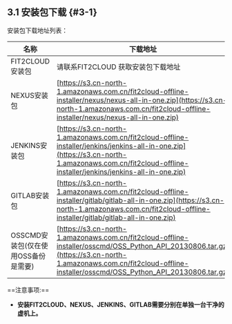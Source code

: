 ## **3.1 安装包下载** {#3-1}

安装包下载地址列表：

| 名称 | 下载地址 |
| --- | --- |
| FIT2CLOUD安装包 | 请联系FIT2CLOUD 获取安装包下载地址 |
| NEXUS安装包 | [https://s3.cn-north-1.amazonaws.com.cn/fit2cloud-offline-installer/nexus/nexus-all-in-one.zip](https://s3.cn-north-1.amazonaws.com.cn/fit2cloud-offline-installer/nexus/nexus-all-in-one.zip) |
| JENKINS安装包 | [https://s3.cn-north-1.amazonaws.com.cn/fit2cloud-offline-installer/jenkins/jenkins-all-in-one.zip](https://s3.cn-north-1.amazonaws.com.cn/fit2cloud-offline-installer/jenkins/jenkins-all-in-one.zip) |
| GITLAB安装包 | [https://s3.cn-north-1.amazonaws.com.cn/fit2cloud-offline-installer/gitlab/gitlab-all-in-one.zip](https://s3.cn-north-1.amazonaws.com.cn/fit2cloud-offline-installer/gitlab/gitlab-all-in-one.zip) |
| OSSCMD安装包(仅在使用OSS备份是需要) | [https://s3.cn-north-1.amazonaws.com.cn/fit2cloud-offline-installer/osscmd/OSS_Python_API_20130806.tar.gz](https://s3.cn-north-1.amazonaws.com.cn/fit2cloud-offline-installer/osscmd/OSS_Python_API_20130806.tar.gz) |


==注意事项:==

*   **安装FIT2CLOUD、NEXUS、JENKINS、GITLAB需要分别在单独一台干净的虚机上。**